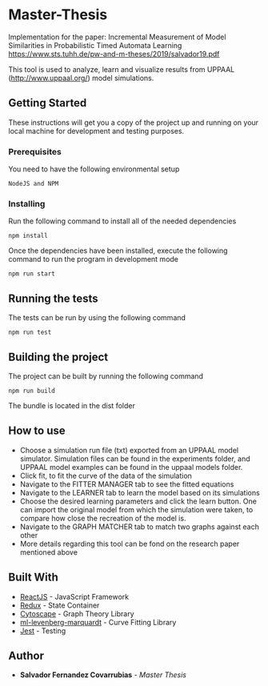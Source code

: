 # Master-Thesis
Implementation for the paper: Incremental Measurement of Model Similarities in Probabilistic Timed Automata Learning
https://www.sts.tuhh.de/pw-and-m-theses/2019/salvador19.pdf

This tool is used to analyze, learn and visualize results from UPPAAL (http://www.uppaal.org/) model simulations. 

## Getting Started

These instructions will get you a copy of the project up and running on your local machine for development and testing purposes. 

### Prerequisites

You need to have the following environmental setup

```
NodeJS and NPM
```

### Installing

Run the following command to install all of the needed dependencies 

```
npm install 
```

Once the dependencies have been installed, execute the following command to run the program in development mode

```
npm run start
```

## Running the tests

The tests can be run by using the following command

```
npm run test
```

## Building the project

The project can be built by running the following command
```
npm run build
```

The bundle is located in the dist folder

## How to use

- Choose a simulation run file (txt) exported from an UPPAAL model simulator. Simulation files can be found in the experiments folder, and UPPAAL model examples can be found in the uppaal models folder. 
- Click fit, to fit the curve of the data of the simulation
- Navigate to the FITTER MANAGER tab to see the fitted equations
- Navigate to the LEARNER tab to learn the model based on its simulations
- Choose the desired learning parameters and click the learn button. One can import the original model from which the simulation were taken, to compare how close the recreation of the model is. 
- Navigate to the GRAPH MATCHER tab to match two graphs against each other 
- More details regarding this tool can be fond on the research paper mentioned above

## Built With
* [ReactJS](https://reactjs.org/) - JavaScript Framework
* [Redux](https://redux.js.org/) - State Container 
* [Cytoscape](https://js.cytoscape.org/) - Graph Theory Library
* [ml-levenberg-marquardt](https://github.com/mljs/levenberg-marquardt) - Curve Fitting Library
* [Jest](https://jestjs.io/) - Testing

## Author

* **Salvador Fernandez Covarrubias** - *Master Thesis*

